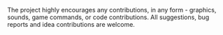 The project highly encourages any contributions, in any form - graphics, sounds, game commands, or code contributions. All suggestions, bug reports and idea contributions are welcome.
